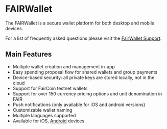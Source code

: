 # FAIRWallet

The FAIRWallet is a secure wallet platform for both desktop and mobile devices.

For a list of frequently asked questions please visit the [FairWallet Support](https://support.fairco.in/).

## Main Features

- Multiple wallet creation and management in-app
- Easy spending proposal flow for shared wallets and group payments
- Device-based security: all private keys are stored locally, not in the cloud
- Support for FairCoin testnet wallets
- Support for over 150 currency pricing options and unit denomination in FAIR
- Push notifications (only available for iOS and android versions)
- Customizable wallet naming
- Multiple languages supported
- Available for iOS, [Android](https://play.google.com/store/apps/details?id=in.fairco.wallet) devices
